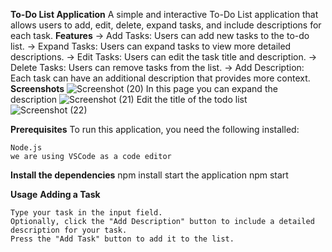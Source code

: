 **To-Do List Application**
A simple and interactive To-Do List application that allows users to add, edit, delete, expand tasks, and include descriptions for each task.
**Features**
  ->  Add Tasks: Users can add new tasks to the to-do list.
  ->  Expand Tasks: Users can expand tasks to view more detailed descriptions.
  ->  Edit Tasks: Users can edit the task title and description.
  ->  Delete Tasks: Users can remove tasks from the list.
  ->  Add Description: Each task can have an additional description that provides more context.
**Screenshots**
![Screenshot (20)](https://github.com/user-attachments/assets/7cb1ab1c-2cfc-43dc-9766-c675e4373561)
In this page you can expand the description
![Screenshot (21)](https://github.com/user-attachments/assets/ba24973c-423c-4287-af9f-799eae04f741)
Edit the title of the todo list 
![Screenshot (22)](https://github.com/user-attachments/assets/256fbc7a-0c10-4fb2-939f-e8387c97e9fd)

**Prerequisites**
To run this application, you need the following installed:

    Node.js
    we are using VSCode as a code editor
**Install the dependencies**
npm install
start the application
npm start

**Usage**
**Adding a Task**

    Type your task in the input field.
    Optionally, click the "Add Description" button to include a detailed description for your task.
    Press the "Add Task" button to add it to the list.
